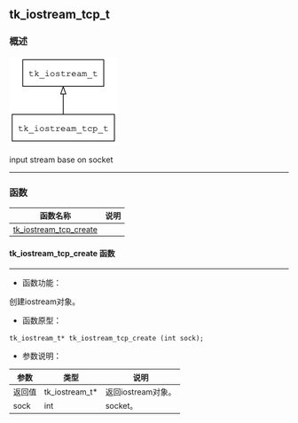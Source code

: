 ## tk\_iostream\_tcp\_t
### 概述
![image](images/tk_iostream_tcp_t_0.png)


 input stream base on socket


----------------------------------
### 函数
<p id="tk_iostream_tcp_t_methods">

| 函数名称 | 说明 | 
| -------- | ------------ | 
| <a href="#tk_iostream_tcp_t_tk_iostream_tcp_create">tk\_iostream\_tcp\_create</a> |  |
#### tk\_iostream\_tcp\_create 函数
-----------------------

* 函数功能：

> <p id="tk_iostream_tcp_t_tk_iostream_tcp_create">
 创建iostream对象。





* 函数原型：

```
tk_iostream_t* tk_iostream_tcp_create (int sock);
```

* 参数说明：

| 参数 | 类型 | 说明 |
| -------- | ----- | --------- |
| 返回值 | tk\_iostream\_t* | 返回iostream对象。 |
| sock | int | socket。 |
